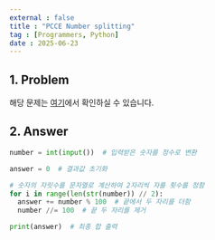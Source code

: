 ```yaml
---
external : false
title : "PCCE Number splitting"
tag : [Programmers, Python]
date : 2025-06-23
---
```


## 1. Problem

해당 문제는 [여기](https://school.programmers.co.kr/learn/courses/30/lessons/340205)에서 확인하실 수 있습니다.

## 2. Answer

```py
number = int(input())  # 입력받은 숫자를 정수로 변환

answer = 0  # 결과값 초기화

# 숫자의 자릿수를 문자열로 계산하여 2자리씩 자를 횟수를 정함
for i in range(len(str(number)) // 2):
  answer += number % 100  # 끝에서 두 자리를 더함
  number //= 100  # 끝 두 자리를 제거

print(answer)  # 최종 합 출력
```

